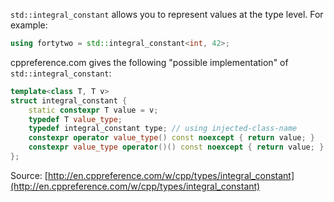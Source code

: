 `std::integral_constant` allows you to represent values at the type level. For example:

```c++
using fortytwo = std::integral_constant<int, 42>;
```

cppreference.com gives the following "possible implementation" of `std::integral_constant`:

```c++
template<class T, T v>
struct integral_constant {
    static constexpr T value = v;
    typedef T value_type;
    typedef integral_constant type; // using injected-class-name
    constexpr operator value_type() const noexcept { return value; }
    constexpr value_type operator()() const noexcept { return value; } //since c++14
};
```

Source: [http://en.cppreference.com/w/cpp/types/integral_constant](http://en.cppreference.com/w/cpp/types/integral_constant)

